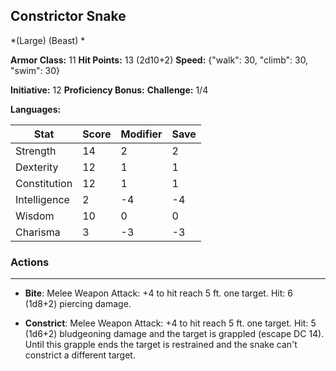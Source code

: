 ## Constrictor Snake
*(Large) (Beast) *

**Armor Class:** 11
**Hit Points:** 13 (2d10+2)
**Speed:** {"walk": 30, "climb": 30, "swim": 30}

**Initiative:** 12
**Proficiency Bonus:**
**Challenge:** 1/4

**Languages:** 



| Stat | Score | Modifier | Save |
| ---- | ---- | ---- | ---- |
| Strength | 14 | 2 | 2 |
| Dexterity | 12 | 1 | 1 |
| Constitution | 12 | 1 | 1 |
| Intelligence | 2 | -4 | -4 |
| Wisdom | 10 | 0 | 0 |
| Charisma | 3 | -3 | -3 |

### Actions
 --- 
- **Bite**: Melee Weapon Attack: +4 to hit  reach 5 ft.  one target. Hit: 6 (1d8+2) piercing damage.

- **Constrict**: Melee Weapon Attack: +4 to hit  reach 5 ft.  one target. Hit: 5 (1d6+2) bludgeoning damage and the target is grappled (escape DC 14). Until this grapple ends  the target is restrained and the snake can't constrict a different target.

